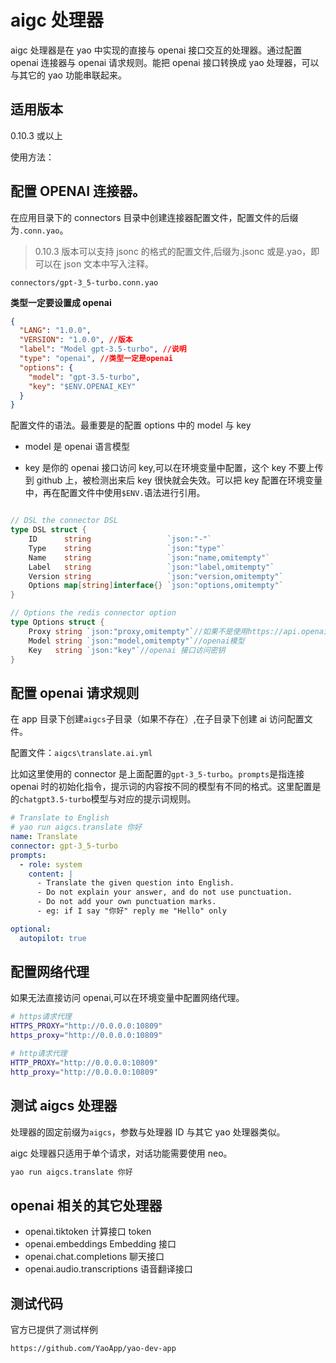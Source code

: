 # aigc 处理器

aigc 处理器是在 yao 中实现的直接与 openai 接口交互的处理器。通过配置 openai 连接器与 openai 请求规则。能把 openai 接口转换成 yao 处理器，可以与其它的 yao 功能串联起来。

## 适用版本

0.10.3 或以上

使用方法：

## 配置 OPENAI 连接器。

在应用目录下的 connectors 目录中创建连接器配置文件，配置文件的后缀为`.conn.yao`。

> 0.10.3 版本可以支持 jsonc 的格式的配置文件,后缀为.jsonc 或是.yao，即可以在 json 文本中写入注释。

`connectors/gpt-3_5-turbo.conn.yao`

**类型一定要设置成 openai**

```json
{
  "LANG": "1.0.0",
  "VERSION": "1.0.0", //版本
  "label": "Model gpt-3.5-turbo", //说明
  "type": "openai", //类型一定是openai
  "options": {
    "model": "gpt-3.5-turbo",
    "key": "$ENV.OPENAI_KEY"
  }
}
```

配置文件的语法。最重要是的配置 options 中的 model 与 key

- model 是 openai 语言模型

- key 是你的 openai 接口访问 key,可以在环境变量中配置，这个 key 不要上传到 github 上，被检测出来后 key 很快就会失效。可以把 key 配置在环境变量中，再在配置文件中使用`$ENV.`语法进行引用。

```go

// DSL the connector DSL
type DSL struct {
	ID      string                 `json:"-"`
	Type    string                 `json:"type"`
	Name    string                 `json:"name,omitempty"`
	Label   string                 `json:"label,omitempty"`
	Version string                 `json:"version,omitempty"`
	Options map[string]interface{} `json:"options,omitempty"`
}

// Options the redis connector option
type Options struct {
	Proxy string `json:"proxy,omitempty"`//如果不是使用https://api.openai.com，可以在这里设置openai的访问地址
	Model string `json:"model,omitempty"`//openai模型
	Key   string `json:"key"`//openai 接口访问密钥
}
```

## 配置 openai 请求规则

在 app 目录下创建`aigcs`子目录（如果不存在）,在子目录下创建 ai 访问配置文件。

配置文件：`aigcs\translate.ai.yml`

比如这里使用的 connector 是上面配置的`gpt-3_5-turbo`。`prompts`是指连接 openai 时的初始化指令，提示词的内容按不同的模型有不同的格式。这里配置是的`chatgpt3.5-turbo`模型与对应的提示词规则。

```yaml
# Translate to English
# yao run aigcs.translate 你好
name: Translate
connector: gpt-3_5-turbo
prompts:
  - role: system
    content: |
      - Translate the given question into English.
      - Do not explain your answer, and do not use punctuation.
      - Do not add your own punctuation marks.
      - eg: if I say "你好" reply me "Hello" only

optional:
  autopilot: true
```

## 配置网络代理

如果无法直接访问 openai,可以在环境变量中配置网络代理。

```bash
# https请求代理
HTTPS_PROXY="http://0.0.0.0:10809"
https_proxy="http://0.0.0.0:10809"

# http请求代理
HTTP_PROXY="http://0.0.0.0:10809"
http_proxy="http://0.0.0.0:10809"
```

## 测试 aigcs 处理器

处理器的固定前缀为`aigcs`，参数与处理器 ID 与其它 yao 处理器类似。

aigc 处理器只适用于单个请求，对话功能需要使用 neo。

```sh
yao run aigcs.translate 你好
```

## openai 相关的其它处理器

- openai.tiktoken 计算接口 token
- openai.embeddings Embedding 接口
- openai.chat.completions 聊天接口
- openai.audio.transcriptions 语音翻译接口

## 测试代码

官方已提供了测试样例

```sh
https://github.com/YaoApp/yao-dev-app
```
